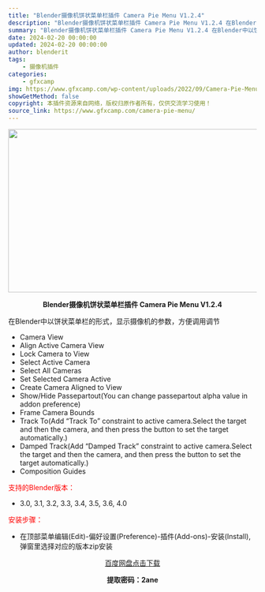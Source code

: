 ```yaml
---
title: "Blender摄像机饼状菜单栏插件 Camera Pie Menu V1.2.4"
description: "Blender摄像机饼状菜单栏插件 Camera Pie Menu V1.2.4 在Blender中以饼状菜单栏的形式，显示摄像机的参数，方便调用调节 Camera View Align Active..."
summary: "Blender摄像机饼状菜单栏插件 Camera Pie Menu V1.2.4 在Blender中以饼状菜单栏的形式，显示摄像机的参数，方便调用调节 Camera View Align Active..."
date: 2024-02-20 00:00:00
updated: 2024-02-20 00:00:00
author: blenderit
tags: 
    - 摄像机插件
categories:
    - gfxcamp
img: https://www.gfxcamp.com/wp-content/uploads/2022/09/Camera-Pie-Menu.jpg
showGetMethod: false
copyright: 本插件资源来自网络，版权归原作者所有，仅供交流学习使用！
source_link: https://www.gfxcamp.com/camera-pie-menu/
---
```

<div><p><img decoding="async" class="aligncenter size-full wp-image-106918" src="https://www.gfxcamp.com/wp-content/uploads/2022/09/Camera-Pie-Menu.jpg" data-src="https://www.gfxcamp.com/wp-content/uploads/2022/09/Camera-Pie-Menu.jpg" alt="" width="590" height="331" data-srcset="https://www.gfxcamp.com/wp-content/uploads/2022/09/Camera-Pie-Menu.jpg 590w, https://www.gfxcamp.com/wp-content/uploads/2022/09/Camera-Pie-Menu-150x84.jpg 150w" data-sizes="(max-width: 590px) 100vw, 590px"></p><p style="text-align: center;"><strong>Blender摄像机饼状菜单栏插件 Camera Pie Menu V1.2.4</strong></p><p>在Blender中以饼状菜单栏的形式，显示摄像机的参数，方便调用调节</p><ul>
<li>Camera View</li>
<li>Align Active Camera View</li>
<li>Lock Camera to View</li>
<li>Select Active Camera</li>
<li>Select All Cameras</li>
<li>Set Selected Camera Active</li>
<li>Create Camera Aligned to View</li>
<li>Show/Hide Passepartout(You can change passepartout alpha value in addon preference)</li>
<li>Frame Camera Bounds</li>
<li>Track To(Add “Track To” constraint to active camera.Select the target and then the camera, and then press the button to set the target automatically.)</li>
<li>Damped Track(Add “Damped Track” constraint to active camera.Select the target and then the camera, and then press the button to set the target automatically.)</li>
<li>Composition Guides</li>
</ul><p style="text-align: left;"><span style="color: #ff0000;">支持的Blender版本：</span></p><ul>
<li style="text-align: left;">3.0, 3.1, 3.2, 3.3, 3.4, 3.5, 3.6, 4.0</li>
</ul><p style="text-align: left;"><span style="color: #ff0000;">安装步骤：</span></p><ul>
<li>在顶部菜单编辑(Edit)-偏好设置(Preference)-插件(Add-ons)-安装(Install),弹窗里选择对应的版本zip安装</li>
</ul><p style="text-align: center;"><a class="maxbutton-3 maxbutton maxbutton-baidu" target="_blank" rel="noopener" href="https://pan.baidu.com/s/1-rjCJp6J7BhjNqOlbB7MWg?pwd=2ane"><span class="mb-text">百度网盘点击下载</span></a></p><p style="text-align: center;"><strong>提取密码：2ane</strong></p></div>